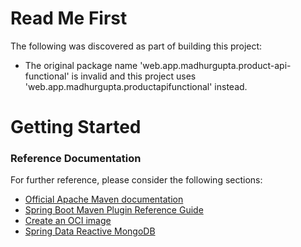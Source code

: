 # Read Me First
The following was discovered as part of building this project:

* The original package name 'web.app.madhurgupta.product-api-functional' is invalid and this project uses 'web.app.madhurgupta.productapifunctional' instead.

# Getting Started

### Reference Documentation
For further reference, please consider the following sections:

* [Official Apache Maven documentation](https://maven.apache.org/guides/index.html)
* [Spring Boot Maven Plugin Reference Guide](https://docs.spring.io/spring-boot/docs/2.5.3/maven-plugin/reference/html/)
* [Create an OCI image](https://docs.spring.io/spring-boot/docs/2.5.3/maven-plugin/reference/html/#build-image)
* [Spring Data Reactive MongoDB](https://docs.spring.io/spring-boot/docs/2.5.3/reference/htmlsingle/#boot-features-mongodb)


